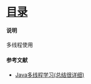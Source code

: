 # [目录](../directory.md)
#### 说明  
多线程使用

#### 参考文献  
* [Java多线程学习(总结很详细)](https://www.cnblogs.com/yjd_hycf_space/p/7526608.html)